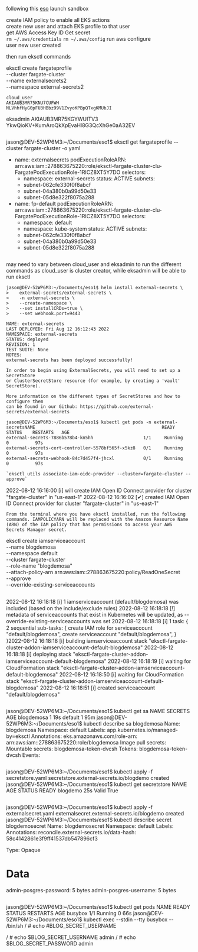 following this [eso](https://aws.amazon.com/blogs/containers/leverage-aws-secrets-stores-from-eks-fargate-with-external-secrets-operator/)
launch sandbox  

create IAM policy to enable all EKS actions  
create new user and attach EKS profile to that user  
get AWS Access Key ID
Get secret  
`rm ~/.aws/credentials`
`rm ~/.aws/config`
run aws configure  
user new user created  

then run eksctl commands  

eksctl create fargateprofile \
    --cluster fargate-cluster \
    --name externalsecrets2 \
    --namespace external-secrets2
```
cloud_user
AKIAUB3MR75KNU7CUFWH
NLVhhfHyG0pFU3HBbz99V1ZvyoKPBpQTxgKMUbJI
```
eksadmin
AKIAUB3MR75KGYWUITV3
YkwQioKV+KumAroQkXpEvaHl8G3QcXhGe0aA32EV
```
```
jason@DEV-52WP6M3:~/Documents/eso1$ eksctl get fargateprofile --cluster fargate-cluster -o yaml
- name: externalsecrets
  podExecutionRoleARN: arn:aws:iam::278863675220:role/eksctl-fargate-cluster-clu-FargatePodExecutionRole-1RICZ8XT5Y7DO
  selectors:
  - namespace: external-secrets
  status: ACTIVE
  subnets:
  - subnet-062cfe330f0f8abcf
  - subnet-04a380b0a99d50e33
  - subnet-05d8e322f8075a288
- name: fp-default
  podExecutionRoleARN: arn:aws:iam::278863675220:role/eksctl-fargate-cluster-clu-FargatePodExecutionRole-1RICZ8XT5Y7DO
  selectors:
  - namespace: default
  - namespace: kube-system
  status: ACTIVE
  subnets:
  - subnet-062cfe330f0f8abcf
  - subnet-04a380b0a99d50e33
  - subnet-05d8e322f8075a288
  ```
may need to vary between cloud_user and eksadmin to run the different commands as cloud_user is cluster creator, while eksadmin will be able to run eksctl 
```
jason@DEV-52WP6M3:~/Documents/eso1$ helm install external-secrets \
>    external-secrets/external-secrets \
>    -n external-secrets \
>    --create-namespace \
>    --set installCRDs=true \
>    --set webhook.port=9443 
```
```
NAME: external-secrets
LAST DEPLOYED: Fri Aug 12 16:12:43 2022
NAMESPACE: external-secrets
STATUS: deployed
REVISION: 1
TEST SUITE: None
NOTES:
external-secrets has been deployed successfully!

In order to begin using ExternalSecrets, you will need to set up a SecretStore
or ClusterSecretStore resource (for example, by creating a 'vault' SecretStore).

More information on the different types of SecretStores and how to configure them
can be found in our Github: https://github.com/external-secrets/external-secrets
```
```
jason@DEV-52WP6M3:~/Documents/eso1$ kubectl get pods -n external-secretsNAME                                                READY   STATUS    RESTARTS   AGE
external-secrets-7886b578b4-kn5hh                   1/1     Running   0          97s
external-secrets-cert-controller-5578bf565f-x5kz8   0/1     Running   0          97s
external-secrets-webhook-84c7d457f4-jhcxl           0/1     Running   0          97s
```
```
`eksctl utils associate-iam-oidc-provider --cluster=fargate-cluster --approve`
```
2022-08-12 16:16:00 [ℹ]  will create IAM Open ID Connect provider for cluster "fargate-cluster" in "us-east-1"
2022-08-12 16:16:02 [✔]  created IAM Open ID Connect provider for cluster "fargate-cluster" in "us-east-1"
```
From the terminal where you have eksctl installed, run the following commands. IAMPOLICYARN will be replaced with the Amazon Resource Name (ARN) of the IAM policy that has permissions to access your AWS Secrets Manager secret.
```
eksctl create iamserviceaccount \
    --name blogdemosa \
    --namespace default \
    --cluster fargate-cluster \
    --role-name "blogdemosa" \
    --attach-policy-arn arn:aws:iam::278863675220:policy/ReadOneSecret \
    --approve \
    --override-existing-serviceaccounts
```
```
2022-08-12 16:18:18 [ℹ]  1 iamserviceaccount (default/blogdemosa) was included (based on the include/exclude rules)
2022-08-12 16:18:18 [!]  metadata of serviceaccounts that exist in Kubernetes will be updated, as --override-existing-serviceaccounts was set
2022-08-12 16:18:18 [ℹ]  1 task: { 
    2 sequential sub-tasks: { 
        create IAM role for serviceaccount "default/blogdemosa",
        create serviceaccount "default/blogdemosa",
    } }2022-08-12 16:18:18 [ℹ]  building iamserviceaccount stack "eksctl-fargate-cluster-addon-iamserviceaccount-default-blogdemosa"
2022-08-12 16:18:18 [ℹ]  deploying stack "eksctl-fargate-cluster-addon-iamserviceaccount-default-blogdemosa"
2022-08-12 16:18:19 [ℹ]  waiting for CloudFormation stack "eksctl-fargate-cluster-addon-iamserviceaccount-default-blogdemosa"
2022-08-12 16:18:50 [ℹ]  waiting for CloudFormation stack "eksctl-fargate-cluster-addon-iamserviceaccount-default-blogdemosa"
2022-08-12 16:18:51 [ℹ]  created serviceaccount "default/blogdemosa"
```
```
jason@DEV-52WP6M3:~/Documents/eso1$ kubectl get sa
NAME         SECRETS   AGE
blogdemosa   1         19s
default      1         95m
jason@DEV-52WP6M3:~/Documents/eso1$ kubectl describe sa blogdemosa
Name:                blogdemosa
Namespace:           default
Labels:              app.kubernetes.io/managed-by=eksctl
Annotations:         eks.amazonaws.com/role-arn: arn:aws:iam::278863675220:role/blogdemosa
Image pull secrets:  <none>
Mountable secrets:   blogdemosa-token-dvcsh
Tokens:              blogdemosa-token-dvcsh
Events:              <none>
```
```
jason@DEV-52WP6M3:~/Documents/eso1$ kubectl apply -f secretstore.yaml
secretstore.external-secrets.io/blogdemo created
jason@DEV-52WP6M3:~/Documents/eso1$ kubectl get secretstore
NAME       AGE   STATUS   READY
blogdemo   25s   Valid    True
```
```
jason@DEV-52WP6M3:~/Documents/eso1$ kubectl apply -f externalsecret.yaml
externalsecret.external-secrets.io/blogdemo created
jason@DEV-52WP6M3:~/Documents/eso1$ kubectl describe secret blogdemosecret
Name:         blogdemosecret
Namespace:    default
Labels:       <none>
Annotations:  reconcile.external-secrets.io/data-hash: 58c4142861e3f9ff41537db547896cf3

Type:  Opaque

Data
====
admin-posgres-password:  5 bytes
admin-posgres-username:  5 bytes
```
```
jason@DEV-52WP6M3:~/Documents/eso1$ kubectl get pods
NAME      READY   STATUS    RESTARTS   AGE
busybox   1/1     Running   0          66s
jason@DEV-52WP6M3:~/Documents/eso1$ kubectl exec --stdin --tty busybox -- /bin/sh
/ # echo #BLOG_SECRET_USERNAME

/ # echo $BLOG_SECRET_USERNAME
admin
/ # echo $BLOG_SECRET_PASSWORD
admin
```
